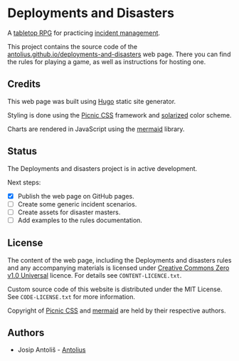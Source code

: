 # Deployments and Disasters

A [tabletop RPG](https://en.wikipedia.org/wiki/Tabletop_role-playing_game) for practicing [incident management](https://en.wikipedia.org/wiki/Incident_management).

This project contains the source code of the [antolius.github.io/deployments-and-disasters](https://antolius.github.io/deployments-and-disasters) web page. There you can find the rules for playing a game, as well as instructions for hosting one.

## Credits

This web page was built using [Hugo](https://gohugo.io/) static site generator.

Styling is done using the [Picnic CSS](https://picnicss.com/) framework and [solarized](https://ethanschoonover.com/solarized/) color scheme.

Charts are rendered in JavaScript using the [mermaid](https://mermaid-js.github.io/mermaid/#/) library.

## Status

The Deployments and disasters project is in active development.

Next steps:

- [x] Publish the web page on GitHub pages.
- [ ] Create some generic incident scenarios.
- [ ] Create assets for disaster masters.
- [ ] Add examples to the rules documentation.

## License

The content of the web page, including the Deployments and disasters rules and any accompanying materials is licensed under [Creative Commons Zero v1.0 Universal](https://creativecommons.org/publicdomain/zero/1.0/) licence. For details see `CONTENT-LICENCE.txt`.

Custom source code of this website is distributed under the MIT License. See `CODE-LICENSE.txt` for more information.

Copyright of [Picnic CSS](https://picnicss.com/) and [mermaid](https://mermaid-js.github.io/mermaid/#/) are held by their respective authors.

## Authors

- Josip Antoliš - [Antolius](https://github.com/Antolius)